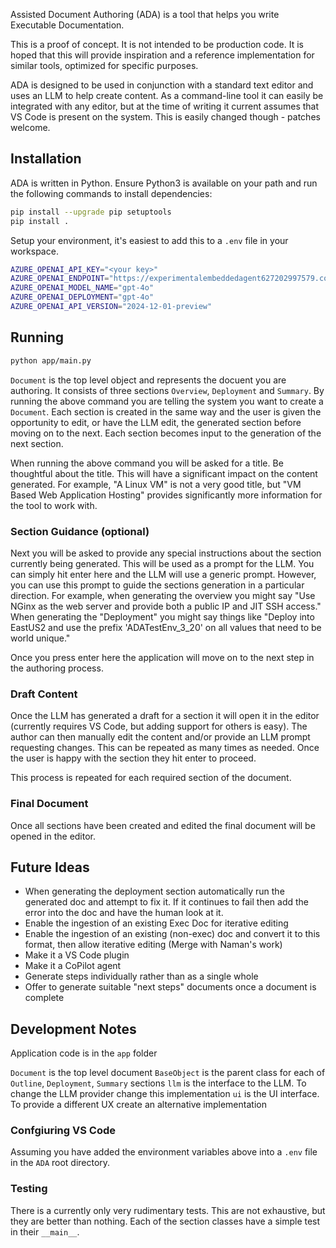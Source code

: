Assisted Document Authoring (ADA) is a tool that helps you write Executable Documentation.

This is a proof of concept. It is not intended to be production code. It is hoped that this will provide inspiration and a reference implementation for similar tools, optimized for specific purposes.

ADA is designed to be used in conjunction with a standard text editor and uses an LLM to help create content. As a command-line tool it can easily be integrated with any editor, but at the time of writing it current assumes that VS Code is present on the system. This is easily changed though - patches welcome.

## Installation

ADA is written in Python. Ensure Python3 is available on your path and run the following commands to install dependencies:

```bash
pip install --upgrade pip setuptools
pip install .
```

Setup your environment, it's easiest to add this to a `.env` file in your workspace.

```bash
AZURE_OPENAI_API_KEY="<your key>"
AZURE_OPENAI_ENDPOINT="https://experimentalembeddedagent627202997579.cognitiveservices.azure.com/"
AZURE_OPENAI_MODEL_NAME="gpt-4o"
AZURE_OPENAI_DEPLOYMENT="gpt-4o"
AZURE_OPENAI_API_VERSION="2024-12-01-preview"
```

## Running

```bash
python app/main.py
```

`Document` is the top level object and represents the docuent you are authoring. It consists of three sections `Overview`, `Deployment` and `Summary`. By running the above command you are telling the system you want to create a `Document`. Each section is created in the same way and the user is given the opportunity to edit, or have the LLM edit, the generated section before moving on to the next. Each section becomes input to the generation of the next section.

When running the above command you will be asked for a title. Be thoughtful about the title. This will have a significant impact on the content generated. For example, "A Linux VM" is not a very good title, but "VM Based Web Application Hosting" provides significantly more information for the tool to work with.

### Section Guidance (optional)

Next you will be asked to provide any special instructions about the section currently being generated. This will be used as a prompt for the LLM. You can simply hit enter here and the LLM will use a generic prompt. However, you can use this prompt to guide the sections generation in a particular direction. For example, when generating the overview you might say "Use NGinx as the web server and provide both a public IP and JIT SSH access." When generating the "Deployment" you might say things like "Deploy into EastUS2 and use the prefix 'ADATestEnv_3_20' on all values that need to be world unique."

Once you press enter here the application will move on to the next step in the authoring process.

### Draft Content

Once the LLM has generated a draft for a section it will open it in the editor (currently requires VS Code, but adding support for others is easy). The author can then manually edit the content and/or provide an LLM prompt requesting changes. This can be repeated as many times as needed. Once the user is happy with the section they hit enter to proceed.

This process is repeated for each required section of the document.

### Final Document

Once all sections have been created and edited the final document will be opened in the editor.

## Future Ideas

- When generating the deployment section automatically run the generated doc and attempt to fix it. If it continues to fail then add the error into the doc and have the human look at it.
- Enable the ingestion of an existing Exec Doc for iterative editing
- Enable the ingestion of an existing (non-exec) doc and convert it to this format, then allow iterative editing (Merge with Naman's work)
- Make it a VS Code plugin
- Make it a CoPilot agent
- Generate steps individually rather than as a single whole
- Offer to generate suitable "next steps" documents once a document is complete

## Development Notes

Application code is in the `app` folder

`Document` is the top level document
`BaseObject` is the parent class for each of `Outline`, `Deployment`, `Summary` sections
`llm` is the interface to the LLM. To change the LLM provider change this implementation
`ui` is the UI interface. To provide a different UX create an alternative implementation

### Confgiuring VS Code

Assuming you have added the environment variables above into a `.env` file in the `ADA` root directory.

### Testing

There is a currently only very rudimentary tests. This are not exhaustive, but they are better than nothing. Each of the section classes have a simple test in their `__main__`.
